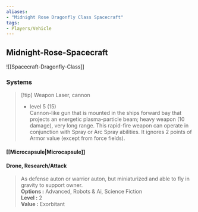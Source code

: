 ```yaml
---
aliases:
- "Midnight Rose Dragonfly Class Spacecraft"
tags:
- Players/Vehicle 
---
```


## Midnight-Rose-Spacecraft

![[Spacecraft-Dragonfly-Class]]

### Systems
> [!tip]  Weapon Laser, cannon  
> - level 5 (15)  
> Cannon-like gun that is mounted in the ships forward bay that projects an energetic plasma-particle beam; heavy weapon (10 damage), very long range. This rapid-fire weapon can operate in conjunction with Spray or Arc Spray abilities. It ignores 2 points of Armor value (except from force fields).

####  [[Microcapsule|Microcapsule]] 

#### Drone, Research/Attack  
  
>As defense auton or warrior auton, but miniaturized and able to fly in gravity to support owner.  
> **Options :** Advanced, Robots & Ai, Science Fiction  
> **Level :** 2  
> **Value :** Exorbitant